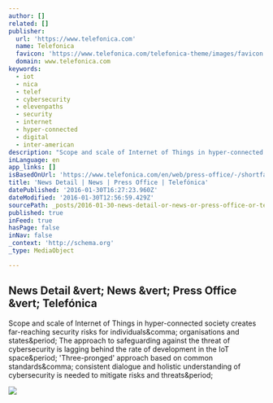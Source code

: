 ```yaml
---
author: []
related: []
publisher:
  url: 'https://www.telefonica.com'
  name: Telefonica
  favicon: 'https://www.telefonica.com/telefonica-theme/images/favicon.ico'
  domain: www.telefonica.com
keywords:
  - iot
  - nica
  - telef
  - cybersecurity
  - elevenpaths
  - security
  - internet
  - hyper-connected
  - digital
  - inter-american
description: "Scope and scale of Internet of Things in hyper-connected society creates far-reaching security risks for individuals, organisations and states. The approach to safeguarding against the threat of cybersecurity is lagging behind the rate of development in the IoT space. 'Three-pronged' approach based on common standards, consistent dialogue and holistic understanding of cybersecurity is needed to mitigate risks and threats."
inLanguage: en
app_links: []
isBasedOnUrl: 'https://www.telefonica.com/en/web/press-office/-/shortfall-of-defence-development-for-the-iot-means-businesses-are-sleepwalking-into-unknown-danger-according-to-expert-report?utm_medium=nl&utm_source=internal&mkt_tok=3RkMMJWWfF9wsRoku67Nce%2FhmjTEU5z17egvWaC0lMI%2F0ER3fOvrPUfGjI4CRcJkNK%2BTFAwTG5toziV8R7LMKM1ty9MQWxTk'
title: 'News Detail | News | Press Office | Telefónica'
datePublished: '2016-01-30T16:27:23.960Z'
dateModified: '2016-01-30T12:56:59.429Z'
sourcePath: _posts/2016-01-30-news-detail-or-news-or-press-office-or-telefonica.md
published: true
inFeed: true
hasPage: false
inNav: false
_context: 'http://schema.org'
_type: MediaObject

---
```

<article style=""><h1>News Detail &amp;vert; News &amp;vert; Press Office &amp;vert; Telefónica</h1><p>Scope and scale of Internet of Things in hyper-connected society creates far-reaching security risks for individuals&amp;comma; organisations and states&amp;period; The approach to safeguarding against the threat of cybersecurity is lagging behind the rate of development in the IoT space&amp;period; 'Three-pronged' approach based on common standards&amp;comma; consistent dialogue and holistic understanding of cybersecurity is needed to mitigate risks and threats&amp;period;</p><img src="https://www.telefonica.com/documents/737979/5540857/InformeIoT_1870.jpg/c641d6bf-d8c5-408f-b834-bd0f4fdad659?version=1.1&amp;t=1453981319216" /></article>